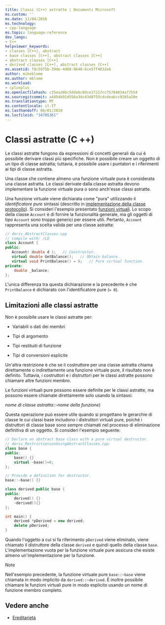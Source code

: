 ```yaml
---
title: Classi (C++) astratte | Documenti Microsoft
ms.custom: ''
ms.date: 11/04/2016
ms.technology:
- cpp-language
ms.topic: language-reference
dev_langs:
- C++
helpviewer_keywords:
- classes [C++], abstract
- base classes [C++], abstract classes [C++]
- abstract classes [C++]
- derived classes [C++], abstract classes [C++]
ms.assetid: f0c5975b-39de-4d68-9640-6ce57f4632e6
author: mikeblome
ms.author: mblome
ms.workload:
- cplusplus
ms.openlocfilehash: c35ea26bc5dda6c0dce27217cc75784034a77554
ms.sourcegitcommit: a4454b91d556a3dc43d8755cdcdeabcc9285a20e
ms.translationtype: MT
ms.contentlocale: it-IT
ms.lasthandoff: 06/01/2018
ms.locfileid: "34705361"
---
```

# <a name="abstract-classes-c"></a>Classi astratte (C ++)

Le classi astratte fungono da espressioni di concetti generali da cui è possibile derivare classi più specifiche. Non è possibile creare un oggetto di un tipo di classe astratta; tuttavia, è possibile usare i puntatori e i riferimenti ai tipi di classe astratta.

Una classe che contiene almeno una funzione virtuale pura è considerata una classe astratta. Le classi derivate dalla classe astratta devono implementare la funzione virtuale pura o sono anch'esse classi astratte.

Una funzione virtuale viene dichiarata come "pura" utilizzando il *identificatore pure* sintassi (descritto in [implementazione della classe protocollo](http://msdn.microsoft.com/en-us/a319f1b3-05e8-400e-950a-1ca6eb105ab5)). Si consideri l'esempio presentato [funzioni virtuali](../cpp/virtual-functions.md). Lo scopo della classe `Account` è di fornire la funzionalità generale, ma gli oggetti di tipo `Account` sono troppo generici per essere utili. Pertanto, `Account` rappresenta una scelta valida per una classe astratta:

```cpp
// deriv_AbstractClasses.cpp
// compile with: /LD
class Account {
public:
   Account( double d );   // Constructor.
   virtual double GetBalance();   // Obtain balance.
   virtual void PrintBalance() = 0;   // Pure virtual function.
private:
    double _balance;
};
```

L'unica differenza tra questa dichiarazione e la precedente è che `PrintBalance` è dichiarato con l'identificatore pure (`= 0`).

## <a name="restrictions-on-abstract-classes"></a>Limitazioni alle classi astratte

Non è possibile usare le classi astratte per:

- Variabili o dati dei membri

- Tipi di argomento

- Tipi restituiti di funzione

- Tipi di conversioni esplicite

Un'altra restrizione è che se il costruttore per una classe astratta chiama direttamente o indirettamente una funzione virtuale pure, il risultato non è definito. Tuttavia, i costruttori e i distruttori per le classi astratte possono chiamare altre funzioni membro.

Le funzioni virtuali pure possono essere definite per le classi astratte, ma possono essere chiamate direttamente solo usando la sintassi:

*nome di classe astratta*::*-nome della funzione*)

Questa operazione può essere utile quando si progettano le gerarchie di classe le cui classi base includono i distruttori virtuali pure, poiché i distruttori di classe base sono sempre chiamati nel processo di eliminazione definitiva di un oggetto. Si consideri l'esempio seguente:

```cpp
// Declare an abstract base class with a pure virtual destructor.
// deriv_RestrictionsonUsingAbstractClasses.cpp
class base {
public:
    base() {}
    virtual ~base()=0;
};

// Provide a definition for destructor.
base::~base() {}

class derived:public base {
public:
    derived() {}
    ~derived(){}
};

int main() {
    derived *pDerived = new derived;
    delete pDerived;
}
```

Quando l'oggetto a cui si fa riferimento `pDerived` viene eliminato, viene chiamato il distruttore della classe `derived` e quindi quello della classe `base`. L'implementazione vuota per la funzione virtuale pure assicura che esiste almeno un'implementazione per la funzione.

> [!NOTE]
> Nell'esempio precedente, la funzione virtuale pure `base::~base` viene chiamata in modo implicito da `derived::~derived`. È inoltre possibile chiamare le funzioni virtuali pure in modo esplicito usando un nome di funzione membro completo.

## <a name="see-also"></a>Vedere anche

- [Ereditarietà](../cpp/inheritance-cpp.md)
